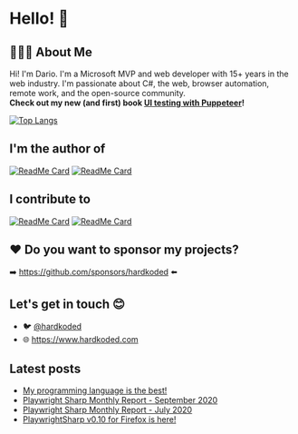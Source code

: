 # Hello! :wave:

## 👨🏻‍💻 About Me
Hi! I'm Dario. I'm a Microsoft MVP and web developer with 15+ years in the web industry. I'm passionate about C#, the web, browser automation, remote work, and the open-source community.  
**Check out my new (and first) book [UI testing with Puppeteer](https://www.amazon.com/Testing-Puppeteer-end-end-automation-ebook/dp/B08PFPMKFX)!**

[![Top Langs](https://github-readme-stats.vercel.app/api/top-langs/?username=kblok&layout=compact)](https://github.com/kblok)

## I'm the author of
[![ReadMe Card](https://github-readme-stats.vercel.app/api/pin/?username=hardkoded&repo=puppeteer-sharp)](https://github.com/hardkoded/puppeteer-sharp)
[![ReadMe Card](https://github-readme-stats.vercel.app/api/pin/?username=microsoft&repo=playwright-sharp)](https://github.com/microsoft/playwright-sharp)

## I contribute to

[![ReadMe Card](https://github-readme-stats.vercel.app/api/pin/?username=puppeteer&repo=puppeteer)](https://github.com/puppeteer/puppeteer)
[![ReadMe Card](https://github-readme-stats.vercel.app/api/pin/?username=microsoft&repo=playwright)](https://github.com/microsoft/playwright)

## ❤️ Do you want to sponsor my projects?
➡️  https://github.com/sponsors/hardkoded  ⬅️

 ## Let's get in touch 😊
  * 🐦  [@hardkoded](https://www.twitter.com/hardkoded)
  * 🌐  https://www.hardkoded.com
  
 ## Latest posts
  * [My programming language is the best!](https://www.hardkoded.com/blog/my-programming-language-is-the-best)
  * [Playwright Sharp Monthly Report - September 2020](https://www.hardkoded.com/blog/playwright-sharp-monthly-sep-2020)
  * [Playwright Sharp Monthly Report - July 2020](https://www.hardkoded.com/blog/playwright-sharp-monthly-jul-2020)
  * [PlaywrightSharp v0.10 for Firefox is here!](https://www.hardkoded.com/blog/playwright-sharp-firefox-010)
